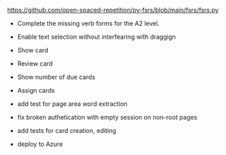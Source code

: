 
https://github.com/open-spaced-repetition/py-fsrs/blob/main/fsrs/fsrs.py

- Complete the missing verb forms for the A2 level.  
- Enable text selection without interfearing with draggign
- Show card
- Review card
- Show number of due cards
- Assign cards


- add test for page area word extraction
- fix broken authetication with empty session on non-root pages
- add tests for card creation, editing
- deploy to Azure
